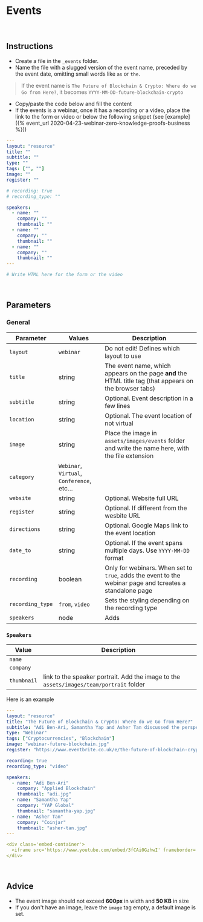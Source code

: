 # Events

<!------------------------------------------------------>
<p>&nbsp;</p>
<!------------------------------------------------------>








## Instructions

- Create a file in the `_events` folder.
- Name the file with a slugged version of the event name, preceded by the event date, omitting small words like `as` or `the`.

> If the event name is `The Future of Blockchain & Crypto: Where do we Go from Here?`, it becomes `YYYY-MM-DD-future-blockchain-crypto`

- Copy/paste the code below and fill the content
- If the events is a webinar, once it has a recording or a video, place the link to the form or video or below the following snippet (see [example]({% event_url 2020-04-23-webinar-zero-knowledge-proofs-business %}))

```yml
---
layout: "resource"
title: ""
subtitle: ""
type: ""
tags: ["", ""]
image: ""
register: ""

# recording: true
# recording_type: ""

speakers:
  - name: ""
    company: ""
    thumbnail: ""
  - name: ""
    company: ""
    thumbnail: ""
  - name: ""
    company: ""
    thumbnail: ""
---

# Write HTML here for the form or the video
```

<!------------------------------------------------------>
<p>&nbsp;</p>
<!------------------------------------------------------>

## Parameters

### General

| Parameter | Values | Description |
| --- | --- | --- |
| `layout` | `webinar` | Do not edit! Defines which layout to use |
| `title` | string | The event name, which appears on the page **and** the HTML title tag (that appears on the browser tabs) |
| `subtitle` | string | Optional. Event description in a few lines |
| `location` | string | Optional. The event location of not virtual |
| `image` | string | Place the image in `assets/images/events` folder and  write the name here, with the file extension |
| `category` | `Webinar`, `Virtual`, `Conference`, etc… | |
| `website` | string | Optional. Website full URL |
| `register` | string | Optional. If different from the wesbite URL |
| `directions` | string | Optional. Google Maps link to the event location |
| `date_to` | string | Optional. If the event spans multiple days. Use `YYYY-MM-DD` format |
| `recording` | boolean | Only for webinars. When set to `true`, adds the event to the webinar page and tcreates a standalone page |
| `recording_type` | `from`, `video` | Sets the styling depending on the recording type |
| `speakers` | node | Adds |

### `Speakers`

| Value | Description |
| --- | --- |
| `name` | |
| `company` | |
| `thumbnail` | link to the speaker portrait. Add the image to the `assets/images/team/portrait` folder  |

Here is an example

```yml
---
layout: "resource"
title: "The Future of Blockchain & Crypto: Where do we Go from Here?"
subtitle: "Adi Ben-Ari, Samantha Yap and Asher Tan discussed the perspectives on the future of cryptocurrency and blockchain by looking at what the rest of 2021 is likely to have in store, along with the long-term term view and the real-world applications for both cryptocurrency and blockchain."
type: "Webinar"
tags: ["Cryptocurrencies", "Blockchain"]
image: "webinar-future-blockchain.jpg"
register: "https://www.eventbrite.co.uk/e/the-future-of-blockchain-crypto-where-do-we-go-from-here-tickets-156889146661"

recording: true
recording_type: "video"

speakers:
  - name: "Adi Ben-Ari"
    company: "Applied Blockchain"
    thumbnail: "adi.jpg"
  - name: "Samantha Yap"
    company: "YAP Global"
    thumbnail: "samantha-yap.jpg"
  - name: "Asher Tan"
    company: "Coinjar"
    thumbnail: "asher-tan.jpg"
---

<div class='embed-container'>
  <iframe src='https://www.youtube.com/embed/3fCAi0GzhwI' frameborder='0' allowfullscreen></iframe>
</div>
```

<!------------------------------------------------------>
<p>&nbsp;</p>
<!------------------------------------------------------>

## Advice

- The event image should not exceed **600px** in width and **50 KB** in size
- If you don't have an image, leave the `image` tag empty, a default image is set.
